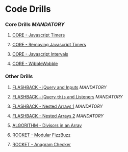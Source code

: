 # Code Drills


### Core Drills *MANDATORY*

1. [CORE - Javascript Timers](./03-core-js-timers)

2. [CORE - Removing Javascript Timers](./04-core-js-removing-timers)

3. [CORE - Javascript Intervals](./07-core-js-intervals)

4. [CORE - WibbleWobble](./09-core-fizzbuzz-reloaded)


### Other Drills

1. [FLASHBACK - jQuery and Inputs](./01-flash-jquery-input) *MANDATORY*

2. [FLASHBACK - jQuery `this` and Listeners](./02-flash-jquery-this-and-listeners) *MANDATORY*

3. [FLASHBACK - Nested Arrays 1](./05-flash-js-nested-arrays-1) *MANDATORY*

4. [FLASHBACK - Nested Arrays 2](./06-flash-js-nested-arrays-2) *MANDATORY*

5. [ALGORITHM - Divisors in an Array](./08-algo-js-divisors)

6. [ROCKET - Modular FizzBuzz](./10-rock-fizzbuzz-expanded)

7. [ROCKET - Anagram Checker](./11-rock-js-anagram-checker)